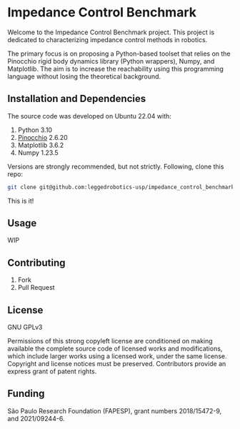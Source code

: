 # Impedance Control Benchmark
Welcome to the Impedance Control Benchmark project. This project is dedicated to characterizing impedance control methods in robotics. 

The primary focus is on proposing a Python-based toolset that relies on the Pinocchio rigid body dynamics library (Python wrappers), Numpy, and Matplotlib. 
The aim is to increase the reachability using this programming language without losing the theoretical background.

## Installation and Dependencies

The source code was developed on Ubuntu 22.04 with:

1. Python 3.10
2. [Pinocchio](https://stack-of-tasks.github.io/pinocchio/download.html#Install_1) 2.6.20
3. Matplotlib 3.6.2
4. Numpy 1.23.5

Versions are strongly recommended, but not strictly. Following, clone this repo:
```sh
git clone git@github.com:leggedrobotics-usp/impedance_control_benchmark.git
```
This is it!

## Usage

WIP

## Contributing
1. Fork
2. Pull Request

## License

GNU GPLv3

Permissions of this strong copyleft license are conditioned on making available the complete source code of licensed works and modifications, which include larger works using a licensed work, under the same license. 
Copyright and license notices must be preserved. Contributors provide an express grant of patent rights.

## Funding

São Paulo Research Foundation (FAPESP), grant numbers 2018/15472-9, and 2021/09244-6.
